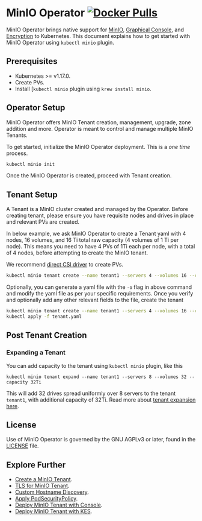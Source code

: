 # MinIO Operator [![Docker Pulls](https://img.shields.io/docker/pulls/minio/k8s-operator.svg?maxAge=604800)](https://hub.docker.com/r/minio/k8s-operator)

MinIO Operator brings native support for [MinIO](https://github.com/minio/minio), [Graphical Console](https://github.com/minio/console), and [Encryption](https://github.com/minio/kes) to Kubernetes. This document explains how to get started with MinIO Operator using `kubectl minio` plugin.

## Prerequisites

- Kubernetes >= v1.17.0.
- Create PVs.
- Install [`kubectl minio` plugin using `krew install minio`.

## Operator Setup

MinIO Operator offers MinIO Tenant creation, management, upgrade, zone addition and more. Operator is meant to control and manage multiple MinIO Tenants.

To get started, initialize the MinIO Operator deployment. This is a _one time_ process.

```sh
kubectl minio init
```

Once the MinIO Operator is created, proceed with Tenant creation.

## Tenant Setup

A Tenant is a MinIO cluster created and managed by the Operator. Before creating tenant, please ensure you have requisite nodes and drives in place and relevant PVs are created.

In below example, we ask MinIO Operator to create a Tenant yaml with 4 nodes, 16 volumes, and 16 Ti total raw capacity (4 volumes of 1 Ti per node). This means you need to have 4 PVs of 1Ti each per node, with a total of 4 nodes, before attempting to create the MinIO tenant.

We recommend [direct CSI driver](https://github.com/minio/operator/blob/master/docs/using-direct-csi.md) to create PVs.

```sh
kubectl minio tenant create --name tenant1 --servers 4 --volumes 16 --capacity 16Ti
```

Optionally, you can generate a yaml file with the `-o` flag in above command and modify the yaml file as per your specific requirements. Once you verify and optionally add any other relevant fields to the file, create the tenant

```sh
kubectl minio tenant create --name tenant1 --servers 4 --volumes 16 --capacity 16Ti -o > tenant.yaml
kubectl apply -f tenant.yaml
```

## Post Tenant Creation

### Expanding a Tenant

You can add capacity to the tenant using `kubectl minio` plugin, like this

```
kubectl minio tenant expand --name tenant1 --servers 8 --volumes 32 --capacity 32Ti
```

This will add 32 drives spread uniformly over 8 servers to the tenant `tenant1`, with additional capacity of 32Ti. Read more about [tenant expansion here](https://github.com/minio/operator/blob/master/docs/expansion.md).

## License

Use of MinIO Operator is governed by the GNU AGPLv3 or later, found in the [LICENSE](./LICENSE) file.

## Explore Further

- [Create a MinIO Tenant](https://github.com/minio/operator#create-a-minio-instance).
- [TLS for MinIO Tenant](https://github.com/minio/operator/blob/master/docs/tls.md).
- [Custom Hostname Discovery](https://github.com/minio/operator/blob/master/docs/custom-name-templates.md).
- [Apply PodSecurityPolicy](https://github.com/minio/operator/blob/master/docs/pod-security-policy.md).
- [Deploy MinIO Tenant with Console](https://github.com/minio/operator/blob/master/docs/console.md).
- [Deploy MinIO Tenant with KES](https://github.com/minio/operator/blob/master/docs/kes.md).
